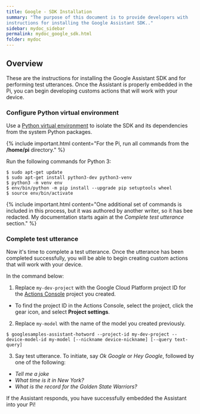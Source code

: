 ```yaml
---
title: Google - SDK Installation
summary: "The purpose of this document is to provide developers with
instructions for installing the Google Assistant SDK.."
sidebar: mydoc_sidebar
permalink: mydoc_google_sdk.html
folder: mydoc
---
```


## Overview

These are the instructions for installing the Google Assistant SDK and for
performing test utterances. Once the Assistant is properly embedded in the
Pi, you can begin developing customs actions that will work with your device.

### Configure Python virtual environment

Use a [Python virtual environment](https://docs.python.org/3/library/venv.html)
to isolate the SDK and its dependencies from the system Python packages.

{% include important.html content="For the Pi, run all commands from the <b>/home/pi</b> directory." %}

Run the following commands for Python 3:
```
$ sudo apt-get update
$ sudo apt-get install python3-dev python3-venv
$ python3 -m venv env
$ env/bin/python -m pip install --upgrade pip setuptools wheel
$ source env/bin/activate
```

{% include important.html content="One additional set of commands is included
in this process, but it was authored by another writer, so it has bee redacted.
My documentation starts again at the <i>Complete test utterance</i> section." %}

### Complete test utterance

Now it's time to complete a test utterance. Once the utterance has been
completed successfully, you will be able to begin creating custom actions that
will work with your device.

In the command below:

1. Replace `my-dev-project` with the Google Cloud Platform project ID for the
[Actions Console](https://console.actions.google.com/) project you created.
* To find the project ID in the Actions Console, select the project, click the
gear icon, and select <b>Project settings</b>.
2. Replace `my-model` with the name of the model you created previously.
```
$ googlesamples-assistant-hotword --project-id my-dev-project --device-model-id my-model [--nickname device-nickname] [--query text-query]
```
3. Say test utterance. To initiate, say <i>Ok Google</i> or <i>Hey Google</i>,
followed by one of the following:
* <i>Tell me a joke</i>
* <i>What time is it in New York?</i>
* <i>What is the record for the Golden State Warriors?</i>

If the Assistant responds, you have successfully embedded the Assistant into
your Pi!
